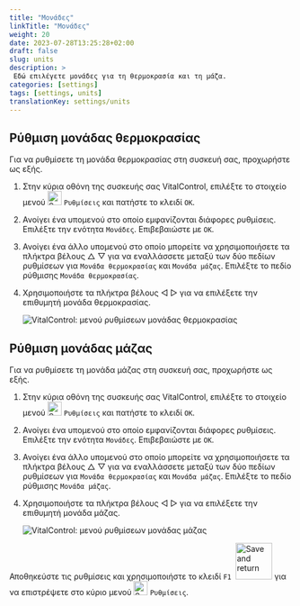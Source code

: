 ```yaml
---
title: "Μονάδες"
linkTitle: "Μονάδες"
weight: 20
date: 2023-07-28T13:25:28+02:00
draft: false
slug: units
description: >
 Εδώ επιλέγετε μονάδες για τη θερμοκρασία και τη μάζα.
categories: [settings]
tags: [settings, units]
translationKey: settings/units
---
```

## Ρύθμιση μονάδας θερμοκρασίας

Για να ρυθμίσετε τη μονάδα θερμοκρασίας στη συσκευή σας, προχωρήστε ως εξής.

1. Στην κύρια οθόνη της συσκευής σας VitalControl, επιλέξτε το στοιχείο μενού <img src="/icons/gear.svg" width="25" align="bottom" alt="Settings" /> `Ρυθμίσεις` και πατήστε το κλειδί `OK`.

2. Ανοίγει ένα υπομενού στο οποίο εμφανίζονται διάφορες ρυθμίσεις. Επιλέξτε την ενότητα `Μονάδες`. Επιβεβαιώστε με `OK`.

3. Ανοίγει ένα άλλο υπομενού στο οποίο μπορείτε να χρησιμοποιήσετε τα πλήκτρα βέλους △ ▽ για να εναλλάσσετε μεταξύ των δύο πεδίων ρυθμίσεων για `Μονάδα θερμοκρασίας` και `Μονάδα μάζας`. Επιλέξτε το πεδίο ρύθμισης `Μονάδα θερμοκρασίας`.

4. Χρησιμοποιήστε τα πλήκτρα βέλους ◁ ▷ για να επιλέξετε την επιθυμητή μονάδα θερμοκρασίας.

    ![VitalControl: μενού ρυθμίσεων μονάδας θερμοκρασίας](../images/temperature.png "Μονάδα θερμοκρασίας")

## Ρύθμιση μονάδας μάζας

Για να ρυθμίσετε τη μονάδα μάζας στη συσκευή σας, προχωρήστε ως εξής.

1. Στην κύρια οθόνη της συσκευής σας VitalControl, επιλέξτε το στοιχείο μενού <img src="/icons/gear.svg" width="25" align="bottom" alt="Settings" /> `Ρυθμίσεις` και πατήστε το κλειδί `OK`.

2. Ανοίγει ένα υπομενού στο οποίο εμφανίζονται διάφορες ρυθμίσεις. Επιλέξτε την ενότητα `Μονάδες`. Επιβεβαιώστε με `OK`.

3. Ανοίγει ένα άλλο υπομενού στο οποίο μπορείτε να χρησιμοποιήσετε τα πλήκτρα βέλους △ ▽ για να εναλλάσσετε μεταξύ των δύο πεδίων ρυθμίσεων για `Μονάδα θερμοκρασίας` και `Μονάδα μάζας`. Επιλέξτε το πεδίο ρύθμισης `Μονάδα μάζας`.

4. Χρησιμοποιήστε τα πλήκτρα βέλους ◁ ▷ για να επιλέξετε την επιθυμητή μονάδα μάζας.

    ![VitalControl: μενού ρυθμίσεων μονάδας μάζας](../images/mass.png "Μονάδα μάζας")

Αποθηκεύστε τις ρυθμίσεις και χρησιμοποιήστε το κλειδί `F1` &nbsp;<img src="/icons/footer/save_exit.svg" width="65" align="bottom" alt="Save and return" /> για να επιστρέψετε στο κύριο μενού <img src="/icons/gear.svg" width="25" align="bottom" alt="Settings" /> `Ρυθμίσεις`.
